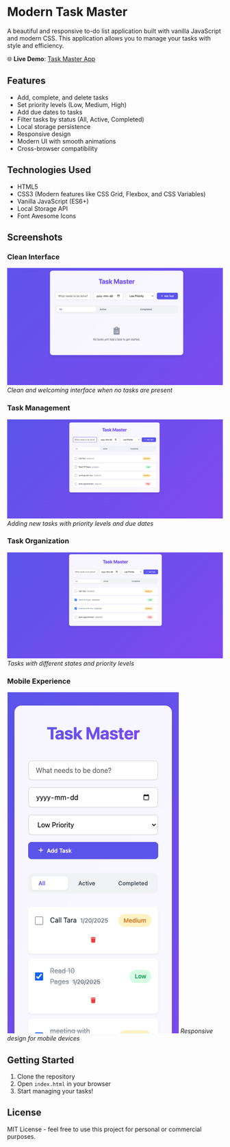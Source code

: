# Modern Task Master

A beautiful and responsive to-do list application built with vanilla JavaScript and modern CSS. This application allows you to manage your tasks with style and efficiency.

🌐 **Live Demo**: [Task Master App](https://minimal-task-master.netlify.app/)

## Features

- Add, complete, and delete tasks
- Set priority levels (Low, Medium, High)
- Add due dates to tasks
- Filter tasks by status (All, Active, Completed)
- Local storage persistence
- Responsive design
- Modern UI with smooth animations
- Cross-browser compatibility

## Technologies Used

- HTML5
- CSS3 (Modern features like CSS Grid, Flexbox, and CSS Variables)
- Vanilla JavaScript (ES6+)
- Local Storage API
- Font Awesome Icons

## Screenshots

### Clean Interface
![Empty State](screenshots/empty-state.png)
*Clean and welcoming interface when no tasks are present*

### Task Management
![Adding Tasks](screenshots/add-task.png)
*Adding new tasks with priority levels and due dates*

### Task Organization
![Task List](screenshots/task-list.png)
*Tasks with different states and priority levels*

### Mobile Experience
![Mobile View](screenshots/mobile-view.png)
*Responsive design for mobile devices*

## Getting Started

1. Clone the repository
2. Open `index.html` in your browser
3. Start managing your tasks!

## License

MIT License - feel free to use this project for personal or commercial purposes.
